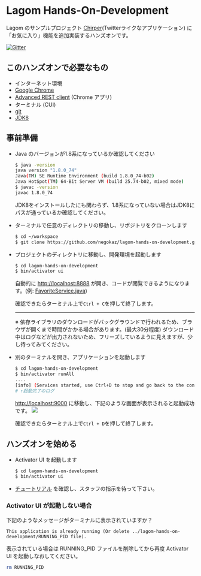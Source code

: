 # Lagom Hands-On-Development

Lagom のサンプルプロジェクト [Chirper](https://github.com/lagom/activator-lagom-java-chirper)(Twitterライクなアプリケーション) に「お気に入り」機能を追加実装するハンズオンです。

[![Gitter](https://badges.gitter.im/negokaz/lagom-hands-on-development.svg)](https://gitter.im/negokaz/lagom-hands-on-development?utm_source=badge&utm_medium=badge&utm_campaign=pr-badge)

## このハンズオンで必要なもの

* インターネット環境
* [Google Chrome](https://www.google.co.jp/chrome/browser/desktop/)
* [Advanced REST client](https://chrome.google.com/webstore/detail/advanced-rest-client/hgmloofddffdnphfgcellkdfbfbjeloo/) (Chrome アプリ)
* ターミナル (CUI)
* [git](https://git-scm.com/)
* [JDK8](http://www.oracle.com/technetwork/java/javase/downloads/index.html)

## 事前準備

* Java のバージョンが1.8系になっているか確認してください

    ```bash
    $ java -version
    java version "1.8.0_74"
    Java(TM) SE Runtime Environment (build 1.8.0_74-b02)
    Java HotSpot(TM) 64-Bit Server VM (build 25.74-b02, mixed mode)
    $ javac -version
    javac 1.8.0_74
    ```
    JDK8をインストールしたにも関わらず、1.8系になっていない場合はJDK8にパスが通っているか確認してください。
* ターミナルで任意のディレクトリの移動し、リポジトリをクローンします

    ```bash
    $ cd ~/workspace
    $ git clone https://github.com/negokaz/lagom-hands-on-development.git
    ```

* プロジェクトのディレクトリに移動し、開発環境を起動します

    ```bash
    $ cd lagom-hands-on-development
    $ bin/activator ui
    ```
    自動的に [http://localhost:8888](http://localhost:8888) が開き、コードが閲覧できるようになります。(例:  [FavoriteService.java](http://127.0.0.1:8888/app/lagom-hands-on-development/#code/favorite-api/src/main/java/sample/chirper/favorite/api/FavoriteService.java))

    確認できたらターミナル上で`Ctrl + C`を押して終了します。

    -----
    ※ 依存ライブラリのダウンロードがバックグラウンドで行われるため、ブラウザが開くまで時間がかかる場合があります。(最大30分程度)
    ダウンロード中はログなどが出力されないため、フリーズしているように見えますが、少し待ってみてください。

* 別のターミナルを開き、アプリケーションを起動します

    ```bash
    $ cd lagom-hands-on-development
    $ bin/activator runAll
    ....
    [info] (Services started, use Ctrl+D to stop and go back to the console...)
    # ↑起動完了のログ
    ```

    [http://localhost:9000](http://localhost:9000) に移動し、下記のような画面が表示されると起動成功です。
    ![](doc/img/welcome-chiper.png)

    確認できたらターミナル上で`Ctrl + D`を押して終了します。

## ハンズオンを始める

* Activator UI を起動します

    ```bash
    $ cd lagom-hands-on-development
    $ bin/activator ui
    ```

* [チュートリアル](http://127.0.0.1:8888/app/lagom-hands-on-development/#tutorial/0) を確認し、スタッフの指示を待って下さい。

### Activator UI が起動しない場合

下記のようなメッセージがターミナルに表示されていますか？
```
This application is already running (Or delete ../lagom-hands-on-development/RUNNING_PID file).
```
表示されている場合は RUNNING_PID ファイルを削除してから再度 Activator UI を起動しなおしてください。
```bash
rm RUNNING_PID
```
